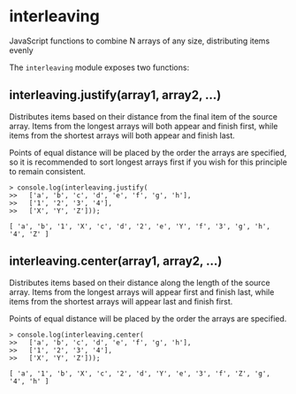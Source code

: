 # interleaving

JavaScript functions to combine N arrays of any size, distributing items evenly

The `interleaving` module exposes two functions:

## interleaving.justify(array1, array2, ...)

Distributes items based on their distance from the final item of the source array. Items from the longest arrays will both appear and finish first, while items from the shortest arrays will both appear and finish last.

Points of equal distance will be placed by the order the arrays are specified, so it is recommended to sort longest arrays first if you wish for this principle to remain consistent.

```
> console.log(interleaving.justify(
>>   ['a', 'b', 'c', 'd', 'e', 'f', 'g', 'h'],
>>   ['1', '2', '3', '4'],
>>   ['X', 'Y', 'Z']));

[ 'a', 'b', '1', 'X', 'c', 'd', '2', 'e', 'Y', 'f', '3', 'g', 'h', '4', 'Z' ]
```

## interleaving.center(array1, array2, ...)

Distributes items based on their distance along the length of the source array. Items from the longest arrays will appear first and finish last, while items from the shortest arrays will appear last and finish first.

Points of equal distance will be placed by the order the arrays are specified.

```
> console.log(interleaving.center(
>>   ['a', 'b', 'c', 'd', 'e', 'f', 'g', 'h'],
>>   ['1', '2', '3', '4'],
>>   ['X', 'Y', 'Z']));

[ 'a', '1', 'b', 'X', 'c', '2', 'd', 'Y', 'e', '3', 'f', 'Z', 'g', '4', 'h' ]
```
